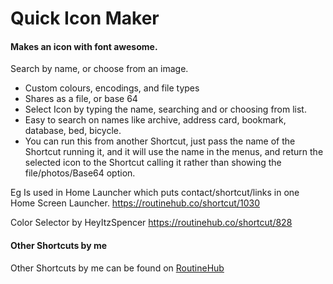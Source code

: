 # Quick Icon Maker
#### Makes an icon with font awesome.

Search by name, or choose from an image.

- Custom colours, encodings, and file types
- Shares as a file, or base 64
- Select Icon by typing the name, searching and or choosing from list.
- Easy to search on names like archive, address card, bookmark, database, bed, bicycle.
- You can run this from another Shortcut, just pass the name of the Shortcut running it, and it will use the name in the menus, and return the selected icon to the Shortcut calling it rather than showing the file/photos/Base64 option.

Eg Is used in Home Launcher which puts contact/shortcut/links in one Home Screen Launcher. https://routinehub.co/shortcut/1030

Color Selector by HeyItzSpencer https://routinehub.co/shortcut/828

#### Other Shortcuts by me
Other Shortcuts by me can be found on [RoutineHub](https://routinehub.co/user/entee)